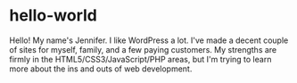 # hello-world

Hello! My name's Jennifer. I like WordPress a lot. I've made a decent couple of sites for myself, family, and a few paying customers. My strengths are firmly in the HTML5/CSS3/JavaScript/PHP areas, but I'm trying to learn more about the ins and outs of web development.

